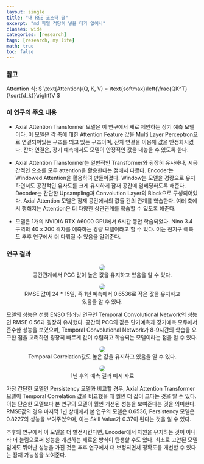 ```yaml
---
layout: single
title: "내 R&E 포스터 글"
excerpt: "md 파일 적당히 넣을 데가 없어서"
classes: wide
categories: [research]
tags: [research, my life]
math: true
toc: false
---
```


<style>
    .page__content figure > figcaption {
        text-align: center !important;
        margin: -0.4rem 0 0 !important;
        padding: 0 !important;
        font-size: .95em;
        line-height: 1.35;
        background: transparent;
        border: 0;
    }
    img.center {
        display: block;
        margin-left: auto;
        margin-right: auto;
    }
</style>

<h3>
    참고
</h3>
Attention 식:
$ \text{Attention}(Q, K, V) = \text{softmax}\left(\frac{QK^T}{\sqrt{d_k}}\right)V $


### 이 연구의 주요 내용
* Axial Attention Transformer 모델은 이 연구에서 새로 제안하는 장기 예측 모델이다.
이 모델은 각 축에 대한 Attention Feature 값을 Multi Layer Perceptron으로 연결되어있는 구조를 띄고 있는 구조이며,
잔차 연결을 이용해 값을 안정화시켰다.
잔차 연결은, 장기 예측에서도 모델이 안정적인 값을 내놓을 수 있도록 한다.

* Axial Attention Transformer는 일반적인 Transformer와 굉장히 유사하나, 시공간적인 요소를 모두 attention을 활용한다는 점에서 다르다.
Encoder는 Windowed Attention을 활용하여 만들어졌다.
Window는 모델을 경량으로 유지하면서도 공간적인 유사도를 크게 유지하게 잠재 공간에 임베딩하도록 해준다.
Decoder는 간단한 Upsampling과 Convolution Layer의 Block으로 구성되어있다.
Axial Attention 모델은 잠재 공간에서의 값들 간의 관계를 학습한다.
여러 축에서 행해지는 Attention은 더 다양한 상관관계를 학습할 수 있도록 해준다.

* 모델은 1개의 NVIDIA RTX A6000 GPU에서 6시간 동안 학습되었다.
Nino 3.4 구역의 40 x 200 격자를 예측하는 경량 모델이라고 할 수 있다.
이는 전지구 예측도 추후 연구에서 더 다뤄질 수 있음을 알려준다.

### 연구 결과

<figure class="align-center" align="center">
    <img src="{{ 'assets/images/2025-09-23-research/1.png' | relative_url }}"
    loading="lazy" decoding="async"
    style="max-width:70%; height:auto; border-radius:8px;">
    <figcaption>공간관계에서 PCC 값이 높은 값을 유지하고 있음을 알 수 있다.</figcaption>
</figure>
<figure class="align-center" align="center">
    <img src="{{ 'assets/images/2025-09-23-research/2.png' | relative_url }}"
    loading="lazy" decoding="async"
    style="max-width:70%; height:auto; border-radius:8px;">
    <figcaption>RMSE 값이 24 * 15일, 즉 1년 예측에서 0.6536로 작은 값을 유지하고 있음을 알 수 있다.</figcaption>
</figure>

모델의 성능은 선행 ENSO 딥러닝 연구인 Temporal Convolutional Network의 성능인 RMSE 0.56과 굉장히 유사했다.
공간적 PCC의 값은 단기예측과 장기예측 모두에서 준수한 성능을 보였으며, Temporal Convolutional Network가 8-9시간의 학습을 요구한 점을 고려하면
굉장히 빠르게 값이 수렴하고 학습되는 모델이라는 점을 알 수 있다.


<figure class="align-center" align="center">
    <img src="{{ 'assets/images/2025-09-23-research/3.png' | relative_url }}"
    loading="lazy" decoding="async"
    style="max-width:70%; height:auto; border-radius:8px;">
    <figcaption>Temporal Correlation값도 높은 값을 유지하고 있음을 알 수 있다.</figcaption>
</figure>
<figure class="align-center" align="center">
    <img src="{{ 'assets/images/2025-09-23-research/4.png' | relative_url }}"
    loading="lazy" decoding="async"
    style="max-width:70%; height:auto; border-radius:8px;">
    <figcaption>1년 후의 예측 결과 예시 자료</figcaption>
</figure>


가장 간단한 모델인 Persistency 모델과 비교할 경우, Axial Attention Transformer 모델이 Temporal Correlation 값을 비교했을 때 훨씬 더
값이 크다는 것을 알 수 있다. 이는 단순한 모델보다 본 연구의 모델이 훨씬 개선된 성능을 보여준다는 것을 의미한다.
RMSE값의 경우 마지막 1년 상태에서 본 연구의 모델은 0.6536, Persistency 모델은 0.8227의 성능을 보여주었으며,
이는 Skill Value가 0.37이 된다는 것을 알 수 있다.

추후의 연구에서 이 모델을 더 발전시킨다면, Encoder에서 차원을 유지하는 것이 아니라 더 늘림으로써 성능을 개선하는 새로운 방식이 탄생할 수도 있다.
최초로 고안된 모델임에도 뛰어난 성능을 가진 것은 추후 연구에서 더 보정되면서 정확도를 개선할 수 있다는 잠재 가능성을 보여준다.